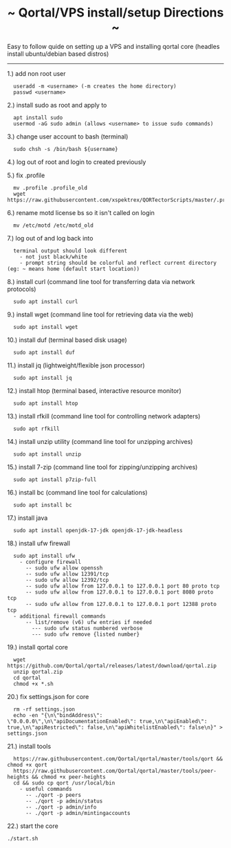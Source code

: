 <h1 align="center">
~ Qortal/VPS install/setup Directions ~
</h1>

<p>
Easy to follow quide on setting up a VPS and installing qortal core (headles install ubuntu/debian based distros)
</p>

---

1.) add non root user
```
  useradd -m <username> (-m creates the home directory)
  passwd <username>
```

2.) install sudo as root and apply to <username>
```
  apt install sudo
  usermod -aG sudo admin (allows <username> to issue sudo commands)
```

3.) change user account to bash (terminal)
```
  sudo chsh -s /bin/bash ${username}
```

4.) log out of root and login to <username> created previously

5.) fix .profile
```
  mv .profile .profile_old
  wget https://raw.githubusercontent.com/xspektrex/QORTectorScripts/master/.profile
```

6.) rename motd license bs so it isn't called on login
```
  mv /etc/motd /etc/motd_old
```

7.) log out of <username> and log back into <username>
```
  terminal output should look different
    - not just black/white
    - prompt string should be colorful and reflect current directory (eg: ~ means home (default start location))
```

8.) install curl (command line tool for transferring data via network protocols)
```
  sudo apt install curl
```

9.) install wget (command line tool for retrieving data via the web)
```
  sudo apt install wget
```

10.) install duf (terminal based disk usage)
```
  sudo apt install duf
```

11.) install jq (lightweight/flexible json processor)
```
  sudo apt install jq 
```

12.) install htop (terminal based, interactive resource monitor)
```
  sudo apt install htop
```

13.) install rfkill (command line tool for controlling network adapters)
```
  sudo apt rfkill
```

14.) install unzip utility (command line tool for unzipping archives)
```
  sudo apt install unzip
```

15.) install 7-zip (command line tool for zipping/unzipping archives)
```
  sudo apt install p7zip-full
```

16.) install bc (command line tool for calculations)
```
  sudo apt install bc
```

17.) install java
```
  sudo apt install openjdk-17-jdk openjdk-17-jdk-headless
```

18.) install ufw firewall
```
  sudo apt install ufw
    - configure firewall
      -- sudo ufw allow openssh
      -- sudo ufw allow 12391/tcp
      -- sudo ufw allow 12392/tcp
      -- sudo ufw allow from 127.0.0.1 to 127.0.0.1 port 80 proto tcp
      -- sudo ufw allow from 127.0.0.1 to 127.0.0.1 port 8080 proto tcp
      -- sudo ufw allow from 127.0.0.1 to 127.0.0.1 port 12388 proto tcp
  - additional firewall commands
      -- list/remove (v6) ufw entries if needed
        --- sudo ufw status numbered verbose
        --- sudo ufw remove {listed number}
```

19.) install qortal core
```
  wget https://github.com/Qortal/qortal/releases/latest/download/qortal.zip
  unzip qortal.zip            
  cd qortal         
  chmod +x *.sh   
```

20.) fix settings.json for core
```
  rm -rf settings.json
  echo -en "{\n\"bindAddress\": \"0.0.0.0\",\n\"apiDocumentationEnabled\": true,\n\"apiEnabled\": true,\n\"apiRestricted\": false,\n\"apiWhitelistEnabled\": false\n}" > settings.json
```

21.) install tools
```
  https://raw.githubusercontent.com/Qortal/qortal/master/tools/qort && chmod +x qort
  https://raw.githubusercontent.com/Qortal/qortal/master/tools/peer-heights && chmod +x peer-heights
  cd && sudo cp qort /usr/local/bin
    - useful commands
      -- ./qort -p peers
      -- ./qort -p admin/status
      -- ./qort -p admin/info
      -- ./qort -p admin/mintingaccounts
```
22.) start the core
```
./start.sh
```
